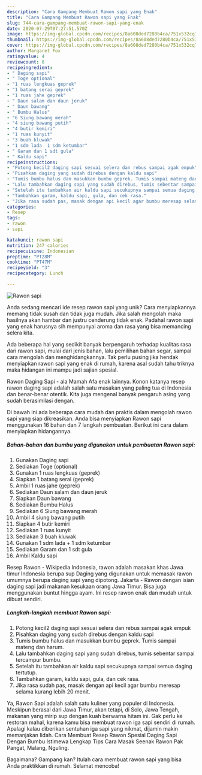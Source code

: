 ```yaml
---
description: "Cara Gampang Membuat Rawon sapi yang Enak"
title: "Cara Gampang Membuat Rawon sapi yang Enak"
slug: 744-cara-gampang-membuat-rawon-sapi-yang-enak
date: 2020-07-29T07:27:51.570Z
image: https://img-global.cpcdn.com/recipes/8a608ded7280b4ca/751x532cq70/rawon-sapi-foto-resep-utama.jpg
thumbnail: https://img-global.cpcdn.com/recipes/8a608ded7280b4ca/751x532cq70/rawon-sapi-foto-resep-utama.jpg
cover: https://img-global.cpcdn.com/recipes/8a608ded7280b4ca/751x532cq70/rawon-sapi-foto-resep-utama.jpg
author: Margaret Fox
ratingvalue: 4
reviewcount: 8
recipeingredient:
- " Daging sapi"
- " Toge optional"
- "1 ruas lengkuas geprek"
- "1 batang serai geprek"
- "1 ruas jahe geprek"
- " Daun salam dan daun jeruk"
- " Daun bawang"
- " Bumbu Halus"
- "6 Siung bawang merah"
- "4 siung bawang putih"
- "4 butir kemiri"
- "1 ruas kunyit"
- "3 buah kluwak"
- "1 sdm lada  1 sdm ketumbar"
- " Garam dan 1 sdt gula"
- " Kaldu sapi"
recipeinstructions:
- "Potong kecil2 daging sapi sesuai selera dan rebus sampai agak empuk"
- "Pisahkan daging yang sudah direbus dengan kaldu sapi"
- "Tumis bumbu halus dan masukkan bumbu geprek. Tumis sampai mateng dan harum."
- "Lalu tambahkan daging sapi yang sudah direbus, tumis sebentar sampai tercampur bumbu."
- "Setelah itu tambahkan air kaldu sapi secukupnya sampai semua daging tertutup."
- "Tambahkan garam, kaldu sapi, gula, dan cek rasa."
- "Jika rasa sudah pas, masak dengan api kecil agar bumbu meresap selama kurang lebih 20 menit."
categories:
- Resep
tags:
- rawon
- sapi

katakunci: rawon sapi 
nutrition: 247 calories
recipecuisine: Indonesian
preptime: "PT28M"
cooktime: "PT47M"
recipeyield: "3"
recipecategory: Lunch

---
```



![Rawon sapi](https://img-global.cpcdn.com/recipes/8a608ded7280b4ca/751x532cq70/rawon-sapi-foto-resep-utama.jpg)

Anda sedang mencari ide resep rawon sapi yang unik? Cara menyiapkannya memang tidak susah dan tidak juga mudah. Jika salah mengolah maka hasilnya akan hambar dan justru cenderung tidak enak. Padahal rawon sapi yang enak harusnya sih mempunyai aroma dan rasa yang bisa memancing selera kita.

Ada beberapa hal yang sedikit banyak berpengaruh terhadap kualitas rasa dari rawon sapi, mulai dari jenis bahan, lalu pemilihan bahan segar, sampai cara mengolah dan menghidangkannya. Tak perlu pusing jika hendak menyiapkan rawon sapi yang enak di rumah, karena asal sudah tahu triknya maka hidangan ini mampu jadi sajian spesial.

Rawon Daging Sapi - ala Mamah Afa enak lainnya. Konon katanya resep rawon daging sapi adalah salah satu masakan yang paling tua di Indonesia dan benar-benar otentik. Kita juga mengenal banyak pengaruh asing yang sudah berasimilasi dengan.


Di bawah ini ada beberapa cara mudah dan praktis dalam mengolah rawon sapi yang siap dikreasikan. Anda bisa menyiapkan Rawon sapi menggunakan 16 bahan dan 7 langkah pembuatan. Berikut ini cara dalam menyiapkan hidangannya.

<!--inarticleads1-->

##### Bahan-bahan dan bumbu yang digunakan untuk pembuatan Rawon sapi:

1. Gunakan  Daging sapi
1. Sediakan  Toge (optional)
1. Gunakan 1 ruas lengkuas (geprek)
1. Siapkan 1 batang serai (geprek)
1. Ambil 1 ruas jahe (geprek)
1. Sediakan  Daun salam dan daun jeruk
1. Siapkan  Daun bawang
1. Sediakan  Bumbu Halus
1. Sediakan 6 Siung bawang merah
1. Ambil 4 siung bawang putih
1. Siapkan 4 butir kemiri
1. Sediakan 1 ruas kunyit
1. Sediakan 3 buah kluwak
1. Gunakan 1 sdm lada + 1 sdm ketumbar
1. Sediakan  Garam dan 1 sdt gula
1. Ambil  Kaldu sapi


Resep Rawon - Wikipedia Indonesia, rawon adalah masakan khas Jawa timur Indonesia berupa sup Daging yang digunakan untuk memasak rawon umumnya berupa daging sapi yang dipotong. Jakarta - Rawon dengan isian daging sapi jadi makanan kesukaan orang Jawa Timur. Bisa juga menggunakan buntut hingga ayam. Ini resep rawon enak dan mudah untuk dibuat sendiri. 

<!--inarticleads2-->

##### Langkah-langkah membuat Rawon sapi:

1. Potong kecil2 daging sapi sesuai selera dan rebus sampai agak empuk
1. Pisahkan daging yang sudah direbus dengan kaldu sapi
1. Tumis bumbu halus dan masukkan bumbu geprek. Tumis sampai mateng dan harum.
1. Lalu tambahkan daging sapi yang sudah direbus, tumis sebentar sampai tercampur bumbu.
1. Setelah itu tambahkan air kaldu sapi secukupnya sampai semua daging tertutup.
1. Tambahkan garam, kaldu sapi, gula, dan cek rasa.
1. Jika rasa sudah pas, masak dengan api kecil agar bumbu meresap selama kurang lebih 20 menit.


Ya, Rawon Sapi adalah salah satu kuliner yang populer di Indonesia. Meskipun berasal dari Jawa Timur, akan tetapi, di Solo, Jawa Tengah, makanan yang mirip sup dengan kuah berwarna hitam ini. Gak perlu ke restoran mahal, karena kamu bisa membuat rawon iga sapi sendiri di rumah. Apalagi kalau diberikan sentuhan iga sapi yang nikmat, dijamin makin memanjakan lidah. Cara Membuat Resep Rawon Spesial Daging Sapi Dengan Bumbu Istimewa Lengkap Tips Cara Masak Seenak Rawon Pak Pangat, Malang, Nguling. 

Bagaimana? Gampang kan? Itulah cara membuat rawon sapi yang bisa Anda praktikkan di rumah. Selamat mencoba!
